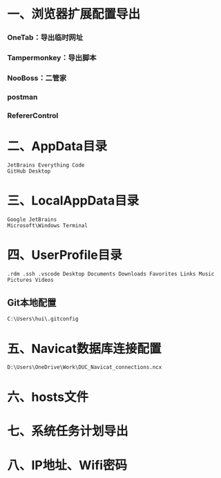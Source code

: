 # 一、浏览器扩展配置导出
### OneTab：导出临时网址
### Tampermonkey：导出脚本
### NooBoss：二管家
### postman
### RefererControl

# 二、AppData目录
```
JetBrains Everything Code
GitHub Desktop
```
# 三、LocalAppData目录
```
Google JetBrains
Microsoft\Windows Terminal
```
# 四、UserProfile目录
```
.rdm .ssh .vscode Desktop Documents Downloads Favorites Links Music Pictures Videos
```
## Git本地配置
`C:\Users\hui\.gitconfig`

# 五、Navicat数据库连接配置
```
D:\Users\OneDrive\Work\DUC_Navicat_connections.ncx
```
# 六、hosts文件

# 七、系统任务计划导出

# 八、IP地址、Wifi密码
